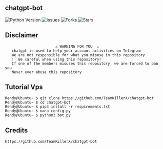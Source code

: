 ## chatgpt-bot

![Python Version](https://img.shields.io/badge/python-3.9-green?style=for-the-badge&logo=appveyor)
![Issues](https://img.shields.io/github/issues/TeamKillerX/chatgpt-bot?style=for-the-badge&logo=appveyor)
![Forks](https://img.shields.io/github/forks/TeamKillerX/chatgpt-bot?style=for-the-badge&logo=appveyor)
![Stars](https://img.shields.io/github/stars/TeamKillerX/chatgpt-bot?style=for-the-badge&logo=appveyor)

## Disclaimer
```
️                       ⚠️ WARNING FOR YOU ️ ️⚠️
   chatgpt is used to help your account activities on Telegram
   We are not responsible for what you misuse in this repository
   !  Be careful when using this repository!
   If one of the members misuses this repository, we are forced to ban you
   Never ever abuse this repository
```

## Tutorial Vps
```console
Rendy@Ubuntu~ $ git clone https://github.com/TeamKillerX/chatgpt-bot
Rendy@Ubuntu~ $ cd chatgpt-bot
Rendy@Ubuntu~ $ pip3 install -r requirements.txt
Rendy@Ubuntu~ $ nano config.py
Rendy@Ubuntu~ $ python3 bot.py
```

## Credits
```
https://github.com/TeamKillerX/chatgpt-bot
```
